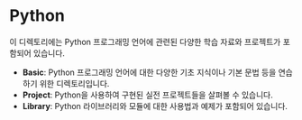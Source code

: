 # Python

이 디렉토리에는 Python 프로그래밍 언어에 관련된 다양한 학습 자료와 프로젝트가 포함되어 있습니다.

- **Basic**: Python 프로그래밍 언어에 대한 다양한 기초 지식이나 기본 문법 등을 연습하기 위한 디렉토리입니다.
- **Project**: Python을 사용하여 구현된 실전 프로젝트들을 살펴볼 수 있습니다.
- **Library**: Python 라이브러리와 모듈에 대한 사용법과 예제가 포함되어 있습니다.
